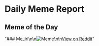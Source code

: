 # Daily Meme Report

## Meme of the Day
"### Me_irl\n\n![Meme](https://i.redd.it/pscnyp27eqte1.png)\n\n[View on Reddit](https://redd.it/1juwqjv)"
